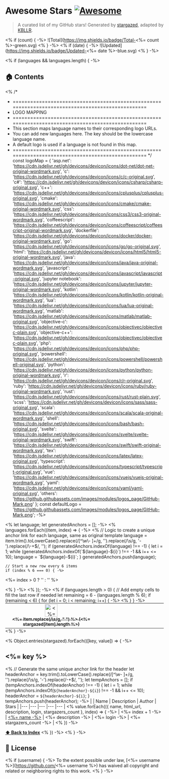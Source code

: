 # Awesome Stars [![Awesome](https://cdn.rawgit.com/sindresorhus/awesome/d7305f38d29fed78fa85652e3a63e154dd8e8829/media/badge.svg)](https://github.com/sindresorhus/awesome)

> A curated list of my GitHub stars! Generated by [stargazed](https://github.com/abhijithvijayan/stargazed), adapted by [KBLLR](https://github.com/KBLLR).

<% if (count) {														-%>
![Total](https://img.shields.io/badge/Total-<%= count %>-green.svg)
<% }															-%>
<% if (date) {														-%>
![Updated](https://img.shields.io/badge/Updated-<%= date %>-blue.svg)
<% }															-%>

<% if (languages && languages.length) { 										-%>
## 🏠 Contents

<%
/*
 * =================================================================================================
 * LOGO MAPPING
 * =================================================================================================
 * This section maps language names to their corresponding logo URLs.
 * You can add new languages here. The key should be the lowercase language name.
 * A default logo is used if a language is not found in this map.
 * =================================================================================================
 */
const logoMap = {
  'asp.net': 'https://cdn.jsdelivr.net/gh/devicons/devicon/icons/dot-net/dot-net-original-wordmark.svg',
  'c': 'https://cdn.jsdelivr.net/gh/devicons/devicon/icons/c/c-original.svg',
  'c#': 'https://cdn.jsdelivr.net/gh/devicons/devicon/icons/csharp/csharp-original.svg',
  'c++': 'https://cdn.jsdelivr.net/gh/devicons/devicon/icons/cplusplus/cplusplus-original.svg',
  'cmake': 'https://cdn.jsdelivr.net/gh/devicons/devicon/icons/cmake/cmake-original-wordmark.svg',
  'css': 'https://cdn.jsdelivr.net/gh/devicons/devicon/icons/css3/css3-original-wordmark.svg',
  'coffeescript': 'https://cdn.jsdelivr.net/gh/devicons/devicon/icons/coffeescript/coffeescript-original-wordmark.svg',
  'dockerfile': 'https://cdn.jsdelivr.net/gh/devicons/devicon/icons/docker/docker-original-wordmark.svg',
  'go': 'https://cdn.jsdelivr.net/gh/devicons/devicon/icons/go/go-original.svg',
  'html': 'https://cdn.jsdelivr.net/gh/devicons/devicon/icons/html5/html5-original-wordmark.svg',
  'java': 'https://cdn.jsdelivr.net/gh/devicons/devicon/icons/java/java-original-wordmark.svg',
  'javascript': 'https://cdn.jsdelivr.net/gh/devicons/devicon/icons/javascript/javascript-original.svg',
  'jupyter notebook': 'https://cdn.jsdelivr.net/gh/devicons/devicon/icons/jupyter/jupyter-original-wordmark.svg',
  'kotlin': 'https://cdn.jsdelivr.net/gh/devicons/devicon/icons/kotlin/kotlin-original-wordmark.svg',
  'lua': 'https://cdn.jsdelivr.net/gh/devicons/devicon/icons/lua/lua-original-wordmark.svg',
  'matlab': 'https://cdn.jsdelivr.net/gh/devicons/devicon/icons/matlab/matlab-original.svg',
  'objective-c': 'https://cdn.jsdelivr.net/gh/devicons/devicon/icons/objectivec/objectivec-plain.svg',
  'objective-c++': 'https://cdn.jsdelivr.net/gh/devicons/devicon/icons/objectivec/objectivec-plain.svg',
  'php': 'https://cdn.jsdelivr.net/gh/devicons/devicon/icons/php/php-original.svg',
  'powershell': 'https://cdn.jsdelivr.net/gh/devicons/devicon/icons/powershell/powershell-original.svg',
  'python': 'https://cdn.jsdelivr.net/gh/devicons/devicon/icons/python/python-original-wordmark.svg',
  'r': 'https://cdn.jsdelivr.net/gh/devicons/devicon/icons/r/r-original.svg',
  'ruby': 'https://cdn.jsdelivr.net/gh/devicons/devicon/icons/ruby/ruby-original-wordmark.svg',
  'rust': 'https://cdn.jsdelivr.net/gh/devicons/devicon/icons/rust/rust-plain.svg',
  'scss': 'https://cdn.jsdelivr.net/gh/devicons/devicon/icons/sass/sass-original.svg',
  'scala': 'https://cdn.jsdelivr.net/gh/devicons/devicon/icons/scala/scala-original-wordmark.svg',
  'shell': 'https://cdn.jsdelivr.net/gh/devicons/devicon/icons/bash/bash-original.svg',
  'svelte': 'https://cdn.jsdelivr.net/gh/devicons/devicon/icons/svelte/svelte-original-wordmark.svg',
  'swift': 'https://cdn.jsdelivr.net/gh/devicons/devicon/icons/swift/swift-original-wordmark.svg',
  'tex': 'https://cdn.jsdelivr.net/gh/devicons/devicon/icons/latex/latex-original.svg',
  'typescript': 'https://cdn.jsdelivr.net/gh/devicons/devicon/icons/typescript/typescript-original.svg',
  'vue': 'https://cdn.jsdelivr.net/gh/devicons/devicon/icons/vuejs/vuejs-original-wordmark.svg',
  'yaml': 'https://cdn.jsdelivr.net/gh/devicons/devicon/icons/yaml/yaml-original.svg',
  'others': 'https://github.githubassets.com/images/modules/logos_page/GitHub-Mark.png'
};
const defaultLogo = 'https://github.githubassets.com/images/modules/logos_page/GitHub-Mark.png';
-%>

<table width="100%" style="margin: 0 auto;">
<% let language; let generatedAnchors = []; -%>
<% languages.forEach((item, index) => { -%>
<%
	// Logic to create a unique anchor link for each language, same as original template
	language = item.trim().toLowerCase().replace(/[^\w\- ]+/g, '').replace(/\s/g, '-').replace(/\-+$/, '');
	if (generatedAnchors.indexOf(language) !== -1) {
		let i = 1;
		while (generatedAnchors.indexOf(`${language}-${i}`) !== -1 && i++ <= 10);
		language = `${language}-${i}`;
	}
	generatedAnchors.push(language);

	// Start a new row every 6 items
	if (index % 6 === 0) { -%>
<%= index > 0 ? '</tr>' : '' %>
  <tr>
<% } -%>
    <td align="center" width="16.66%">
      <a href="#<%= language %>">
        <img src="<%= logoMap[item.toLowerCase()] || defaultLogo %>" width="40" height="40" alt="<%= item %>" /><br />
        <sub><b><%= item.replace(/\s/g, " ") %> (<%= stargazed[item].length %>)</b></sub>
      </a>
    </td>
<% }); -%>
<% if (languages.length > 0) {
	// Add empty cells to fill the last row if needed
	let remaining = 6 - (languages.length % 6);
	if (remaining < 6) {
		for (let i = 0; i < remaining; i++) { -%>
    <td width="16.66%"></td>
<%		}
	} -%>
  </tr>
</table>
<% } -%>

<% Object.entries(stargazed).forEach(([key, value]) => {									-%>

## <%= key %>
<%
	// Generate the same unique anchor link for the header
	let headerAnchor = key.trim().toLowerCase().replace(/[^\w\- ]+/g, '').replace(/\s/g, '-').replace(/\-+$/, '');
	let tempAnchors = [];
	if (tempAnchors.indexOf(headerAnchor) !== -1) {
		let i = 1;
		while (tempAnchors.indexOf(`${headerAnchor}-${i}`) !== -1 && i++ <= 10);
		headerAnchor = `${headerAnchor}-${i}`;
	}
	tempAnchors.push(headerAnchor);
-%>
|  | Name 	|  Description 	| Author  	|  Stars 	|
|---	|---	|---	|---	|---	|
<% value.forEach(({ name, html_url, description, login, stargazers_count }, index) => {													-%>
| <%= index + 1 -%> |  [<%= name -%>](<%= html_url -%>) | <%= description -%> | <%= login -%> | <%= stargazers_count -%> |
<% })															-%>

**[⬆ Back to Index](#-contents)**
<% })															-%>
<% }															-%>

## 📝 License

<% if (username) {													-%>
To the extent possible under law, [<%= username %>](https://github.com/<%= username %>) has waived all copyright and related or neighboring rights to this work.
<% }															-%>
